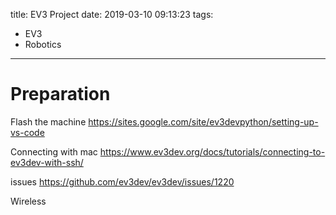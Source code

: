 title: EV3 Project
date: 2019-03-10 09:13:23
tags:
- EV3
- Robotics
---

# Preparation

Flash the machine
https://sites.google.com/site/ev3devpython/setting-up-vs-code

Connecting with mac
https://www.ev3dev.org/docs/tutorials/connecting-to-ev3dev-with-ssh/

issues
https://github.com/ev3dev/ev3dev/issues/1220


Wireless
